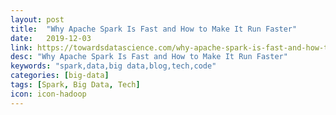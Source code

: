 ```yaml
---
layout: post
title:  "Why Apache Spark Is Fast and How to Make It Run Faster"
date:   2019-12-03
link: https://towardsdatascience.com/why-apache-spark-is-fast-and-how-to-make-it-run-faster-9d31bf3eae04
desc: "Why Apache Spark Is Fast and How to Make It Run Faster"
keywords: "spark,data,big data,blog,tech,code"
categories: [big-data]
tags: [Spark, Big Data, Tech]
icon: icon-hadoop
---
```

